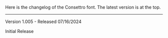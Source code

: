 Here is the changelog of the Consettro font. The latest version is at the top.

-------------------------------------------------------------------------------

Version 1.005 - Released 07/16/2024

Initial Release
